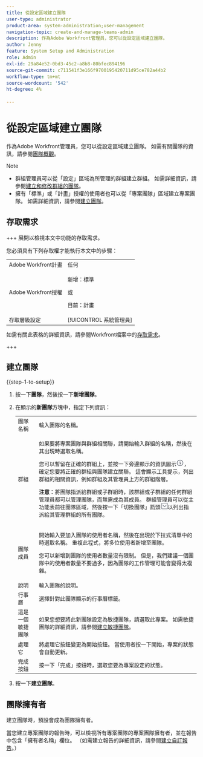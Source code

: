 ```yaml
---
title: 從設定區域建立團隊
user-type: administrator
product-area: system-administration;user-management
navigation-topic: create-and-manage-teams-admin
description: 作為Adobe Workfront管理員，您可以從設定區域建立團隊。
author: Jenny
feature: System Setup and Administration
role: Admin
exl-id: 29a84e52-0bd3-45c2-a8b8-80bfec894196
source-git-commit: c711541f3e166f9700195420711d95ce782a44b2
workflow-type: tm+mt
source-wordcount: '542'
ht-degree: 4%

---
```


# 從設定區域建立團隊

作為Adobe Workfront管理員，您可以從設定區域建立團隊。 如需有關團隊的資訊，請參閱[團隊概觀](../../../people-teams-and-groups/create-and-manage-teams/teams-overview.md)。

>[!NOTE]
>
>* 群組管理員可以從「設定」區域為所管理的群組建立群組。 如需詳細資訊，請參閱[建立和修改群組的團隊](../../../administration-and-setup/manage-groups/work-with-group-objects/create-and-modify-a-groups-teams.md)。
>* 擁有「標準」或「計畫」授權的使用者也可以從「專案團隊」區域建立專案團隊。 如需詳細資訊，請參閱[建立團隊](../../../people-teams-and-groups/create-and-manage-teams/create-a-team.md)。

## 存取需求

+++ 展開以檢視本文中功能的存取需求。

您必須具有下列存取權才能執行本文中的步驟：

<table style="table-layout:auto"> 
 <col> 
 <col> 
 <tbody> 
  <tr> 
   <td role="rowheader">Adobe Workfront計畫</td> 
   <td>任何</td> 
  </tr> 
  <tr> 
  <tr> 
   <td role="rowheader">Adobe Workfront授權</td> 
   <td><p>新增：標準</p>
       <p>或</p>
       <p>目前：計畫</p></td>
  </tr> 
  </tr> 
  <tr> 
   <td role="rowheader">存取層級設定</td> 
   <td>[!UICONTROL 系統管理員]</td>
  </tr> 
 </tbody> 
</table>

如需有關此表格的詳細資訊，請參閱Workfront檔案中的[存取需求](/help/quicksilver/administration-and-setup/add-users/access-levels-and-object-permissions/access-level-requirements-in-documentation.md)。

+++

## 建立團隊

{{step-1-to-setup}}

1. 按一下&#x200B;**團隊**，然後按一下&#x200B;**新增團隊**。

1. 在顯示的&#x200B;**新團隊**&#x200B;方塊中，指定下列資訊：

   <table style="table-layout:auto"> 
    <col> 
    <col> 
    <tbody> 
     <tr> 
      <td role="rowheader">團隊名稱</td> 
      <td>輸入團隊的名稱。</td> 
     </tr> 
     <tr> 
      <td role="rowheader">群組</td> 
      <td> <p>如果要將專案團隊與群組相關聯，請開始輸入群組的名稱，然後在其出現時選取名稱。</p> <p>您可以暫留在正確的群組上，並按一下旁邊顯示的資訊圖示<img src="assets/info-icon.png">，確定您要將正確的群組與團隊建立關聯。 這會顯示工具提示，列出群組的相關資訊，例如群組及其管理員上方的群組階層。</p> <p><b>注意</b>：將團隊指派給群組或子群組時，該群組或子群組的任何群組管理員都可以管理團隊，而無需成為其成員。 群組管理員可以從主功能表前往團隊區域，然後按一下「切換團隊」箭頭<img src="assets/switch-team-icon.png" alt="切換群組圖示">以列出指派給其管理群組的所有團隊。</p> </td> 
     </tr> 
     <tr> 
      <td role="rowheader">團隊成員</td> 
      <td> <p>開始輸入要加入團隊的使用者名稱，然後在出現於下拉式清單中的時選取名稱。 重複此程式，將多位使用者新增至團隊。</p> <p>您可以新增到團隊的使用者數量沒有限制。 但是，我們建議一個團隊中的使用者數量不要過多，因為團隊的工作管理可能會變得太複雜。</p> </td> 
     </tr> 
     <tr> 
      <td role="rowheader">說明</td> 
      <td>輸入團隊的說明。</td> 
     </tr> 
     <tr> 
      <td role="rowheader">行事曆</td> 
      <td>選擇針對此團隊顯示的行事曆標籤。</td> 
     </tr> 
     <tr data-mc-conditions="SnippetConditions-wf-groups.system-level"> 
      <td role="rowheader">這是一個敏捷團隊</td> 
      <td>如果您想要將此新團隊設定為敏捷團隊，請選取此專案。 如需敏捷團隊的詳細資訊，請參閱<a href="../../../agile/get-started-with-agile-in-workfront/create-an-agile-team.md" class="MCXref xref">建立敏捷團隊</a>。</td> 
     </tr> 
     <tr> 
      <td role="rowheader">處理它</td> 
      <td>將處理它按鈕變更為開始按鈕。 當使用者按一下開始，專案的狀態會自動更新。</td> 
     </tr> 
     <tr> 
      <td role="rowheader">完成按鈕</td> 
      <td>按一下「完成」按鈕時，選取您要為專案設定的狀態。</td> 
     </tr> 
    </tbody> 
   </table>

1. 按一下&#x200B;**建立團隊**。

## 團隊擁有者

建立團隊時，預設會成為團隊擁有者。

當您建立專案團隊的報告時，可以檢視所有專案團隊的專案團隊擁有者，並在報告中包含「擁有者名稱」欄位。 （如需建立報告的詳細資訊，請參閱[建立自訂報告](../../../reports-and-dashboards/reports/creating-and-managing-reports/create-custom-report.md)。）

